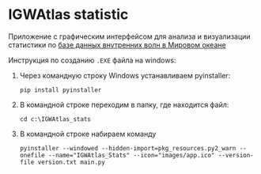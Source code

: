 # IGWAtlas statistic

Приложение с графическим интерфейсом для анализа и визуализации статистики по
[базе данных внутренних волн в Мировом океане](https://lmnad.nntu.ru/en/igwatlas/)

Инструкция по созданию `.EXE` файла на windows:

1. Через командную строку Windows устанавливаем pyinstaller:
    ```
    pip install pyinstaller
    ```
2. В командной строке переходим в папку, где находится файл:
   ```
   cd c:\IGWAtlas_stats 
   ```
3. В командной строке набираем команду
   ```
   pyinstaller --windowed --hidden-import=pkg_resources.py2_warn --onefile --name="IGWAtlas_Stats" --icon="images/app.ico" --version-file version.txt main.py 
   ```
